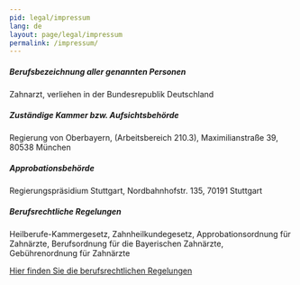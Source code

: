 ```yaml
---
pid: legal/impressum
lang: de
layout: page/legal/impressum
permalink: /impressum/
---
```


##### Berufsbezeichnung aller genannten Personen

Zahnarzt, verliehen in der Bundesrepublik Deutschland 

##### Zuständige Kammer bzw. Aufsichtsbehörde

Regierung von Oberbayern,  (Arbeitsbereich 210.3), Maximilianstraße 39, 80538 München 

##### Approbationsbehörde

Regierungspräsidium Stuttgart, Nordbahnhofstr. 135, 70191 Stuttgart 

##### Berufsrechtliche Regelungen

Heilberufe-Kammergesetz, Zahnheilkundegesetz, Approbationsordnung für Zahnärzte, Berufsordnung für die Bayerischen Zahnärzte, Gebührenordnung für Zahnärzte 

<a href="https://www.blzk.de/blzk/site.nsf/id/pa_berufsrechtliche_regelungen.html" class="link-pointer" rel="nofollow" target="_blank">Hier finden Sie die berufsrechtlichen Regelungen</a>
